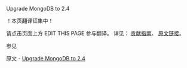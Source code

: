  Upgrade MongoDB to 2.4

 ！本页翻译征集中！

请点击页面上方 EDIT THIS PAGE 参与翻译。
详见：
[贡献指南]( https://github.com/JinMuInfo/MongoDB-Manual-zh/blob/master/CONTRIBUTING.md )、
[原文链接](  https://docs.mongodb.com/manual/release-notes/2.4-upgrade/  )。

 参见

原文 - [Upgrade MongoDB to 2.4]( https://docs.mongodb.com/manual/release-notes/2.4-upgrade/ )

